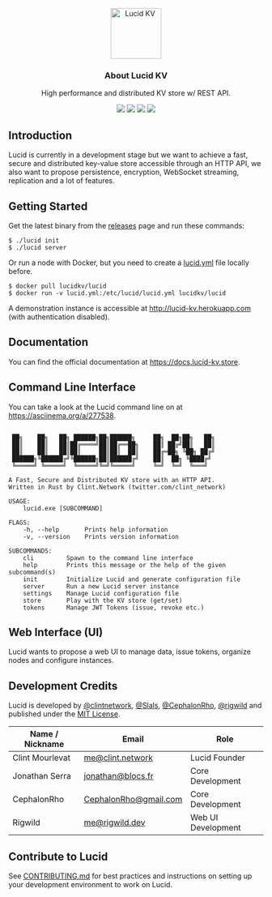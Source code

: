 <p align="center">
  <p align="center">
    <img src="https://avatars3.githubusercontent.com/u/56896360?s=200&v=4" height="100" alt="Lucid KV" />
  </p>
  <h3 align="center">
    About Lucid KV
  </h3>
  <p align="center">
    High performance and distributed KV store w/ REST API.
  </p>
  <p align="center">
      <a href="#"><img src="https://github.com/lucid-kv/lucid/workflows/Lucid/badge.svg" /></a>
      <a href="#"><img src="https://img.shields.io/badge/Made%20With-Rust-dea584" /></a>
      <a href="#"><img src="https://img.shields.io/badge/license-MIT-lightgrey.svg" /></a>
      <a href="#"><img src="https://badges.gitter.im/Join%20Chat.svg" /></a>
      <!--<a href="#"><img src="https://img.shields.io/twitter/follow/lucid_kv.svg?style=social" /></a>-->
  </p>
</p>

## Introduction

Lucid is currently in a development stage but we want to achieve a fast, secure and distributed key-value store accessible through an HTTP API, we also want to propose persistence, encryption, WebSocket streaming, replication and a lot of features.

## Getting Started

Get the latest binary from the [releases](https://github.com/lucid-kv/lucid/releases) page and run these commands:

```
$ ./lucid init
$ ./lucid server
```

Or run a node with Docker, but you need to create a [lucid.yml](.github/lucid.yml) file locally before.
```
$ docker pull lucidkv/lucid
$ docker run -v lucid.yml:/etc/lucid/lucid.yml lucidkv/lucid
```

A demonstration instance is accessible at http://lucid-kv.herokuapp.com (with authentication disabled).

## Documentation

You can find the official documentation at https://docs.lucid-kv.store.

## Command Line Interface

You can take a look at the Lucid command line on at https://asciinema.org/a/277538.

```

 ██╗    ██╗   ██╗ ██████╗██╗██████╗     ██╗  ██╗██╗   ██╗
 ██║    ██║   ██║██╔════╝██║██╔══██╗    ██║ ██╔╝██║   ██║
 ██║    ██║   ██║██║     ██║██║  ██║    ██╔═██╗ ╚██╗ ██╔╝
 ██████╗╚██████╔╝╚██████╗██║██████╔╝    ██║  ██╗ ╚████╔╝
 ╚═════╝ ╚═════╝  ╚═════╝╚═╝╚═════╝     ╚═╝  ╚═╝  ╚═══╝

A Fast, Secure and Distributed KV store with an HTTP API.
Written in Rust by Clint.Network (twitter.com/clint_network)

USAGE:
    lucid.exe [SUBCOMMAND]

FLAGS:
    -h, --help       Prints help information
    -v, --version    Prints version information

SUBCOMMANDS:
    cli         Spawn to the command line interface
    help        Prints this message or the help of the given subcommand(s)
    init        Initialize Lucid and generate configuration file
    server      Run a new Lucid server instance
    settings    Manage Lucid configuration file
    store       Play with the KV store (get/set)
    tokens      Manage JWT Tokens (issue, revoke etc.)
```

## Web Interface (UI)

Lucid wants to propose a web UI to manage data, issue tokens, organize nodes and configure instances.

## Development Credits

Lucid is developed by [@clintnetwork](https://twitter.com/clint_network), [@Slals](https://github.com/Slals), [@CephalonRho](https://github.com/CephalonRho), [@rigwild](https://github.com/rigwild) and published under the [MIT License](LICENSE.md).

| Name / Nickname | Email                 | Role               |
|-----------------|-----------------------|--------------------|
| Clint Mourlevat | me@clint.network      | Lucid Founder      |
| Jonathan Serra  | jonathan@blocs.fr     | Core Development   |
| CephalonRho     | CephalonRho@gmail.com | Core Development   |
| Rigwild         | me@rigwild.dev        | Web UI Development |

## Contribute to Lucid

See [CONTRIBUTING.md](CONTRIBUTING.md) for best practices and instructions on setting up your development environment to work on Lucid.
